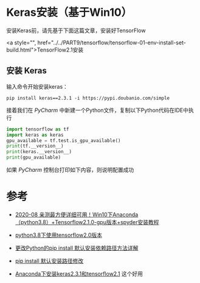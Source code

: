 # Keras安装（基于Win10）



安装Keras前，请先基于下面这篇文章，安装好TensorFlow

<a style="", href="../../PART9/tensorflow/tensorflow-01-env-install-set-build.html">TensorFlow2.1安装</a>

## 安装 Keras

输入命令开始安装keras：

`pip install keras==2.3.1 -i https://pypi.doubanio.com/simple`



接着我们在 *PyCharm* 中新建一个Python文件，复制以下Python代码在IDE中执行

```python
import tensorflow as tf
import keras as keras
gpu_available = tf.test.is_gpu_available()
print(tf.__version__)
print(keras.__version__)
print(gpu_available)
```

如果 *PyCharm* 控制台打印如下内容，则说明配置成功




# 参考
- [2020-08 亲测最方便详细可用！Win10下Anaconda（python3.8）+Tensorflow2.1.0-gpu版本+spyder安装教程](https://blog.csdn.net/zazazaz1/article/details/108064895)
- [python3.8下使用tensorflow2.0版本](https://jingyan.baidu.com/article/bea41d435e3e9af5c51be6e1.html)
- [更改Python的pip install 默认安装依赖路径方法详解](https://www.jb51.net/article/149625.htm)
- [pip install 默认安装路径修改](https://www.cnblogs.com/maggieq8324/p/12099068.html)

- [Anaconda下安装keras2.3.1和tensorflow2.1](https://my.oschina.net/u/4023145/blog/4496410)  这个好用





